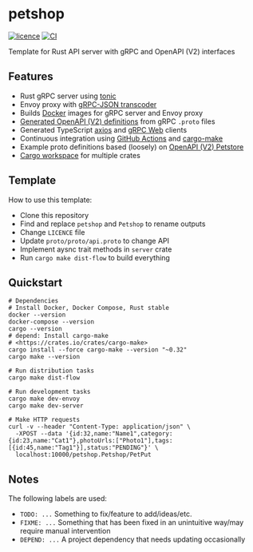 # petshop

[![licence](https://img.shields.io/github/license/mojzu/petshop?label=licence)](https://github.com/mojzu/petshop/blob/master/LICENCE)
[![CI](https://github.com/mojzu/petshop/workflows/CI/badge.svg?branch=main)](https://github.com/mojzu/petshop/actions/workflows/ci.yml)

Template for Rust API server with gRPC and OpenAPI (V2) interfaces

## Features

-   Rust gRPC server using [tonic](https://github.com/hyperium/tonic)
-   Envoy proxy with [gRPC-JSON transcoder](https://www.envoyproxy.io/docs/envoy/latest/configuration/http/http_filters/grpc_json_transcoder_filter)
-   Builds [Docker](https://docs.docker.com/reference/) images for gRPC server and Envoy proxy
-   [Generated OpenAPI (V2) definitions](https://github.com/grpc-ecosystem/grpc-gateway) from gRPC `.proto` files
-   Generated TypeScript [axios](https://github.com/axios/axios) and [gRPC Web](https://github.com/grpc/grpc-web) clients
-   Continuous integration using [GitHub Actions](https://github.com/features/actions) and [cargo-make](https://github.com/sagiegurari/cargo-make)
-   Example proto definitions based (loosely) on [OpenAPI (V2) Petstore](https://petstore.swagger.io/#/)
-   [Cargo workspace](https://doc.rust-lang.org/book/ch14-03-cargo-workspaces.html) for multiple crates

## Template

How to use this template:

-   Clone this repository
-   Find and replace `petshop` and `Petshop` to rename outputs
-   Change `LICENCE` file
-   Update `proto/proto/api.proto` to change API
-   Implement aysnc trait methods in `server` crate
-   Run `cargo make dist-flow` to build everything

## Quickstart

```shell
# Dependencies
# Install Docker, Docker Compose, Rust stable
docker --version
docker-compose --version
cargo --version
# depend: Install cargo-make
# <https://crates.io/crates/cargo-make>
cargo install --force cargo-make --version "~0.32"
cargo make --version

# Run distribution tasks
cargo make dist-flow

# Run development tasks
cargo make dev-envoy
cargo make dev-server

# Make HTTP requests
curl -v --header "Content-Type: application/json" \
  -XPOST --data '{id:32,name:"Name1",category:{id:23,name:"Cat1"},photoUrls:["Photo1"],tags:[{id:45,name:"Tag1"}],status:"PENDING"}' \
  localhost:10000/petshop.Petshop/PetPut
```

## Notes

The following labels are used:

- `TODO: ...` Something to fix/feature to add/ideas/etc.
- `FIXME: ...` Something that has been fixed in an unintuitive way/may require manual intervention
- `DEPEND: ...` A project dependency that needs updating occasionally
